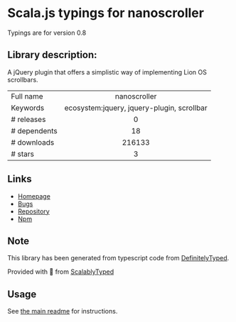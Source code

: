 
# Scala.js typings for nanoscroller

Typings are for version 0.8

## Library description:
A jQuery plugin that offers a simplistic way of implementing Lion OS scrollbars.

|                    |                 |
| ------------------ | :-------------: |
| Full name          | nanoscroller |
| Keywords           | ecosystem:jquery, jquery-plugin, scrollbar |
| # releases         | 0 |
| # dependents       | 18 |
| # downloads        | 216133 |
| # stars            | 3 |

## Links
- [Homepage](https://github.com/jamesflorentino/nanoScrollerJS)
- [Bugs](https://github.com/jamesflorentino/nanoScrollerJS/issues)
- [Repository](https://github.com/jamesflorentino/nanoScrollerJS)
- [Npm](https://www.npmjs.com/package/nanoscroller)
    


## Note
This library has been generated from typescript code from [DefinitelyTyped](https://definitelytyped.org).

Provided with :purple_heart: from [ScalablyTyped](https://github.com/oyvindberg/ScalablyTyped)

## Usage
See [the main readme](../../readme.md) for instructions.


